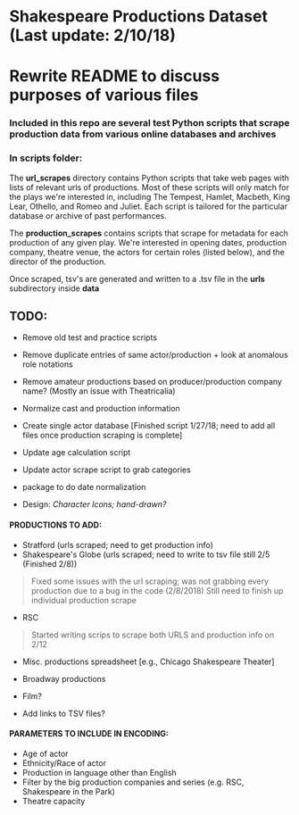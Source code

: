 # Shakespeare Productions Dataset (Last update: 2/10/18)


# Rewrite README to discuss purposes of various files

### Included in this repo are several test Python scripts that scrape production data from various online databases and archives

### In scripts folder:

The **url_scrapes** directory contains Python scripts that take web pages with lists of relevant urls of productions. Most of these scripts will only match for the plays we're interested in, including The Tempest, Hamlet, Macbeth, King Lear, Othello, and Romeo and Juliet. Each script is tailored for the particular database or archive of past performances.

The **production_scrapes** contains scripts that scrape for metadata for each production of any given play. We're interested in opening dates, production company, theatre venue, the actors for certain roles (listed below), and the director of the production.

Once scraped, tsv's are generated and written to a .tsv file in the **urls** subdirectory inside **data**

## TODO:

* Remove old test and practice scripts
* Remove duplicate entries of same actor/production + look at anomalous role notations
* Remove amateur productions based on producer/production company name? (Mostly an issue with Theatricalia)
* Normalize cast and production information
* Create single actor database [Finished script 1/27/18; need to add all files once production scraping is complete]
* Update age calculation script
* Update actor scrape script to grab categories
* package to do date normalization

* Design:
    *Character Icons; hand-drawn?*

#### PRODUCTIONS TO ADD:
* Stratford (urls scraped; need to get production info)
* Shakespeare's Globe (urls scraped; need to write to tsv file still 2/5 (Finished 2/8))
> Fixed some issues with the url scraping; was not grabbing every production due to a bug in the code (2/8/2018)
> Still need to finish up individual production scrape
* RSC
> Started writing scrips to scrape both URLS and production info on 2/12
* Misc. productions spreadsheet [e.g., Chicago Shakespeare Theater]
* Broadway productions
* Film?

* Add links to TSV files?

#### PARAMETERS TO INCLUDE IN ENCODING:
* Age of actor
* Ethnicity/Race of actor
* Production in language other than English
* Filter by the big production companies and series (e.g. RSC, Shakespeare in the Park)
* Theatre capacity
